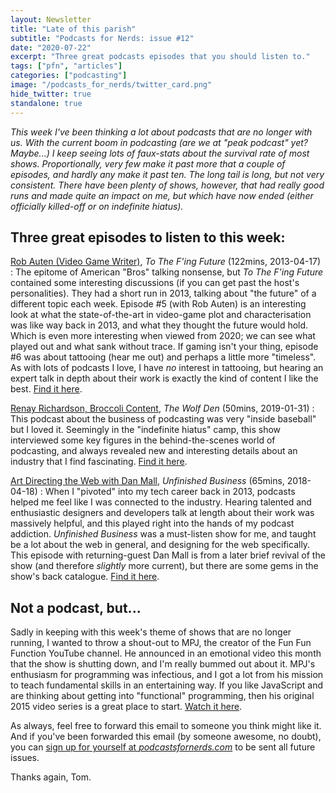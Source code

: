 ```yaml
---
layout: Newsletter
title: "Late of this parish"
subtitle: "Podcasts for Nerds: issue #12"
date: "2020-07-22"
excerpt: "Three great podcasts episodes that you should listen to."
tags: ["pfn", "articles"]
categories: ["podcasting"]
image: "/podcasts_for_nerds/twitter_card.png"
hide_twitter: true
standalone: true
---
```


_This week I've been thinking a lot about podcasts that are no longer with us. With the current boom in podcasting (are we at "peak podcast" yet? Maybe...) I keep seeing lots of faux-stats about the survival rate of most shows. Proportionally, very few make it past more that a couple of episodes, and hardly any make it past ten. The long tail is long, but not very consistent. There have been plenty of shows, however, that had really good runs and made quite an impact on me, but which have now ended (either officially killed-off or on indefinite hiatus)._

## Three great episodes to listen to this week:

[Rob Auten (Video Game Writer)](https://www.rocketjump.com/podcasts#tothefnfuture), _To The F'ing Future_ (122mins, 2013-04-17)
: The epitome of American "Bros" talking nonsense, but _To The F'ing Future_ contained some interesting discussions (if you can get past the host's personalities). They had a short run in 2013, talking about "the future" of a different topic each week. Episode #5 (with Rob Auten) is an interesting look at what the state-of-the-art in video-game plot and characterisation was like way back in 2013, and what they thought the future would hold. Which is even more interesting when viewed from 2020; we can see what played out and what sank without trace. If gaming isn't your thing, episode #6 was about tattooing (hear me out) and perhaps a little more "timeless". As with lots of podcasts I love, I have _no_ interest in tattooing, but hearing an expert talk in depth about their work is exactly the kind of content I like the best. [Find it here](https://www.rocketjump.com/podcasts#tothefnfuture).

[Renay Richardson, Broccoli Content](https://www.earwolf.com/episode/renay-richardson-broccoli-content/), _The Wolf Den_ (50mins, 2019-01-31)
: This podcast about the business of podcasting was very "inside baseball" but I loved it. Seemingly in the "indefinite hiatus" camp, this show interviewed some key figures in the behind-the-scenes world of podcasting, and always revealed new and interesting details about an industry that I find fascinating. [Find it here](https://www.earwolf.com/episode/renay-richardson-broccoli-content/).

[Art Directing the Web with Dan Mall](http://www.unfinished.bz/124), _Unfinished Business_ (65mins, 2018-04-18)
: When I "pivoted" into my tech career back in 2013, podcasts helped me feel like I was connected to the industry. Hearing talented and enthusiastic designers and developers talk at length about their work was massively helpful, and this played right into the hands of my podcast addiction. _Unfinished Business_ was a must-listen show for me, and taught be a lot about the web in general, and designing for the web specifically. This episode with returning-guest Dan Mall is from a later brief revival of the show (and therefore _slightly_ more current), but there are some gems in the show's back catalogue. [Find it here](http://www.unfinished.bz/124).

## Not a podcast, but...

Sadly in keeping with this week's theme of shows that are no longer running, I wanted to throw a shout-out to MPJ, the creator of the Fun Fun Function YouTube channel. He announced in an emotional video this month that the show is shutting down, and I'm really bummed out about it. MPJ's enthusiasm for programming was infectious, and I got a lot from his mission to teach fundamental skills in an entertaining way. If you like JavaScript and are thinking about getting into "functional" programming, then his original 2015 video series is a great place to start. [Watch it here](https://www.youtube.com/watch?v=BMUiFMZr7vk&list=PL0zVEGEvSaeEd9hlmCXrk5yUyqUag-n84).

As always, feel free to forward this email to someone you think might like it. And if you've been forwarded this email (by someone awesome, no doubt), you can [sign up for yourself at _podcastsfornerds.com_](https://podcastsfornerds.com/) to be sent all future issues.

Thanks again,
Tom.
